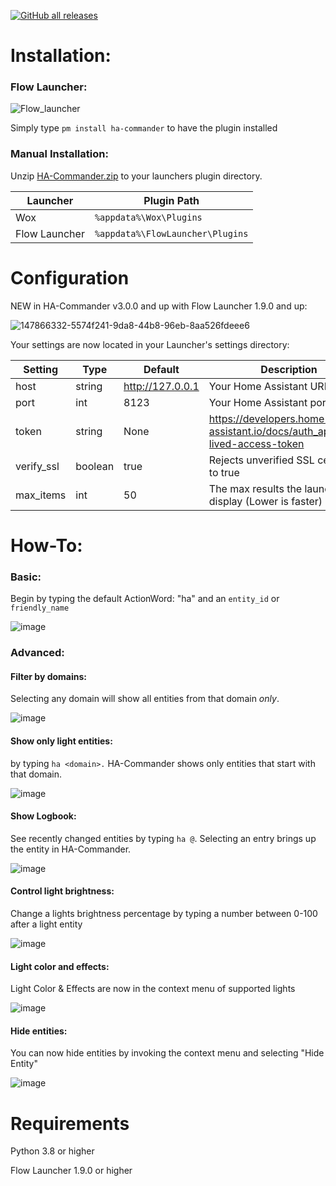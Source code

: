 [![GitHub all releases](https://img.shields.io/github/downloads/garulf/ha-commander/total)](https://github.com/Garulf/HA-Commander/releases/latest)
# Installation:

### Flow Launcher:

![Flow_launcher](https://user-images.githubusercontent.com/535299/145097675-e4d3f41a-4042-4f2a-b707-238b8c6d220c.png)

Simply type `pm install ha-commander` to have the plugin installed

### Manual Installation:

Unzip [HA-Commander.zip](https://github.com/Garulf/HA-Commander/releases/latest) to your launchers plugin directory.

| Launcher      | Plugin Path                      |
|---------------|----------------------------------|
| Wox           | `%appdata%\Wox\Plugins`          |
| Flow Launcher | `%appdata%\FlowLauncher\Plugins` |

# Configuration

NEW in HA-Commander v3.0.0 and up with Flow Launcher 1.9.0 and up:

![147866332-5574f241-9da8-44b8-96eb-8aa526fdeee6](https://user-images.githubusercontent.com/535299/147866412-9f7bb589-b3bd-4ce4-84b0-9f4a5fd0a320.png)




Your settings are now located in your Launcher's settings directory:

| Setting    | Type    | Default          | Description                                                                 |
|------------|---------|------------------|-----------------------------------------------------------------------------|
| host       | string  | http://127.0.0.1 | Your Home Assistant URL                               |
| port       | int     | 8123             | Your Home Assistant port                                                    |
| token      | string  | None             | https://developers.home-assistant.io/docs/auth_api/#long-lived-access-token |
| verify_ssl | boolean | true             | Rejects unverified SSL certs if set to true                                 |
| max_items  | int     | 50               | The max results the launcher will display (Lower is faster)                 |

# How-To:

### Basic:

Begin by typing the default ActionWord: "ha" and an `entity_id` or `friendly_name`

![image](https://user-images.githubusercontent.com/535299/147866294-16f9967a-5e3a-4b26-a4b5-cabd930aaf45.png)


### Advanced:

#### Filter by domains:
Selecting any domain will show all entities from that domain *only*.

![image](https://user-images.githubusercontent.com/535299/147866147-ab6d95c6-566a-4dba-b146-2b6a3e1b62b3.png)


#### Show only light entities:
by typing `ha <domain>.` HA-Commander shows only entities that start with that domain.

![image](https://user-images.githubusercontent.com/535299/147866129-c2da5f73-d48d-471b-ad40-96daa8e1b877.png)


#### Show Logbook:
See recently changed entities by typing `ha @`. Selecting an entry brings up the entity in HA-Commander.

![image](https://user-images.githubusercontent.com/535299/147866210-45d2f0b1-51a1-49ab-9275-dfee143571c0.png)

#### Control light brightness:
Change a lights brightness percentage by typing a number between 0-100 after a light entity

![image](https://user-images.githubusercontent.com/535299/147866261-82521063-8106-4726-8a5a-4f8e0ad6913b.png)

#### Light color and effects:
Light Color & Effects are now in the context menu of supported lights

![image](https://user-images.githubusercontent.com/535299/147866370-eabc81e4-e540-4bff-953d-fb2325fbc9f7.png)

#### Hide entities:
You can now hide entities by invoking the context menu and selecting "Hide Entity"

![image](https://user-images.githubusercontent.com/535299/147866460-f266ecf4-f1dc-4bba-9bae-d636ce17f489.png)


# Requirements

Python 3.8 or higher

Flow Launcher 1.9.0 or higher
